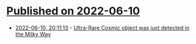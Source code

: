 # [Published on 2022-06-10](index.md)

* [2022-06-10, 20:11:13](https://news.ycombinator.com/item?id=31698870) - [Ultra-Rare Cosmic object was just detected in the Milky Way](https://list23.com/898121-according-to-the-astronomers-report-an-ultra-rare-cosmic-object-was-just-detected-in-the-milky-way/)
